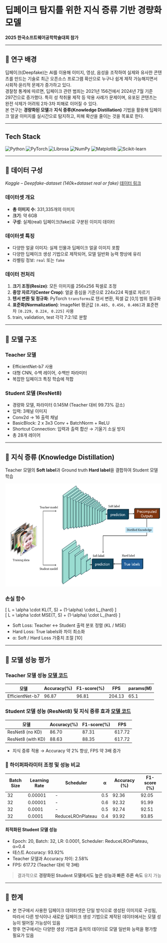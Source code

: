 # 딥페이크 탐지를 위한 지식 증류 기반 경량화 모델

**2025 한국소프트웨어공학학술대회 참가**

---

## 📰 연구 배경
딥페이크(Deepfake)는 AI를 이용해 이미지, 영상, 음성을 조작하여 실제와 유사한 콘텐츠를 만드는 기술로 최근 오픈소스 프로그램 확산으로 누구나 쉽게 제작 가능해지면서 사회적·윤리적 문제가 증가하고 있다.  
경찰청 통계에 따르면, 딥페이크 관련 범죄는 2021년 156건에서 2024년 7월 기준 297건으로 증가했다. 특히 성 착취물 제작 등 악용 사례가 문제이며, 유포된 콘텐츠는 완전 삭제가 어려워 2차·3차 피해로 이어질 수 있다.  
본 연구는 **경량화된 모델**과 **지식 증류(Knowledge Distillation)** 기법을 활용해 딥페이크 얼굴 이미지를 실시간으로 탐지하고, 피해 확산을 줄이는 것을 목표로 한다.

---

## Tech Stack

![Python](https://img.shields.io/badge/Python-3776AB?style=for-the-badge&logo=python&logoColor=white) ![PyTorch](https://img.shields.io/badge/PyTorch-EE4C2C?style=for-the-badge&logo=pytorch&logoColor=white) ![Librosa](https://img.shields.io/badge/Librosa-000000?style=for-the-badge&logo=python&logoColor=white) ![NumPy](https://img.shields.io/badge/NumPy-013243?style=for-the-badge&logo=numpy&logoColor=white) ![Matplotlib](https://img.shields.io/badge/Matplotlib-11557C?style=for-the-badge&logo=matplotlib&logoColor=white) ![Scikit-learn](https://img.shields.io/badge/scikit--learn-F7931E?style=for-the-badge&logo=scikit-learn&logoColor=white)

---

## 📰 데이터 구성

*Kaggle – Deepfake-dataset (140k+dataset real or fake)*    [데이터 링크](https://www.kaggle.com/datasets/tusharpadhy/deepfake-dataset)

### 데이터셋 개요
- **총 이미지 수**: 331,335개의 이미지
- **크기**: 약 6GB  
- **구성**: 실제(real) 딥페이크(fake)로 구분된 이미지 데이터

### 데이터셋 특징
- 다양한 얼굴 이미지: 실제 인물과 딥페이크 얼굴 이미지 포함  
- 다양한 딥페이크 생성 기법으로 제작되어, 모델 일반화 능력 향상에 유리  
- 라벨링 정보: `real` 또는 `fake`

### 데이터 전처리
1. **크기 조정(Resize)**: 모든 이미지를 256x256 픽셀로 조정  
2. **중앙 자르기(Center Crop)**: 얼굴 중심을 기준으로 224x224 픽셀로 자르기  
3. **텐서 변환 및 정규화**: PyTorch `transforms`로 텐서 변환, 픽셀 값 [0,1] 범위 정규화  
4. **표준화(Normalization)**: ImageNet 평균값 `[0.485, 0.456, 0.406]`과 표준편차 `[0.229, 0.224, 0.225]` 사용
5. train, validation, test 각각 7:2:1로 분할
---

## 📰 모델 구조

### Teacher 모델
- EfficientNet-b7 사용  
- 대형 CNN, 수백 레이어, 수백만 파라미터  
- 복잡한 딥페이크 특징 학습에 적합  

### Student 모델 (ResNet8)
- 경량화 모델, 파라미터 0.145M (Teacher 대비 99.73% 감소)  
- 입력: 3채널 이미지  
- Conv2d → 16 출력 채널  
- BasicBlock: 2 x 3x3 Conv + BatchNorm + ReLU  
- Shortcut Connection: 입력과 출력 합산 → 기울기 소실 방지  
- 총 28개 레이어

---

## 📰 지식 증류 (Knowledge Distillation)

Teacher 모델의 **Soft label**과 Ground truth **Hard label**을 결합하여 Student 모델 학습  

![지식 증류 구조](./kd_structure.png)

### 손실 함수
\[
L = \alpha \cdot KL(T, S) + (1-\alpha) \cdot L_{hard} 
\]  
\[
L = \alpha \cdot MSE(T, S) + (1-\alpha) \cdot L_{hard} 
\]

- Soft Loss: Teacher ↔ Student 출력 분포 정렬 (KL / MSE)  
- Hard Loss: True labels와 차이 최소화  
- α: Soft / Hard Loss 가중치 조절 [10]

---

## 📰 모델 성능 평가

### Teacher 모델 성능 [모델 코드](./teacher_model)

| 모델 | Accuracy(%) | F1-score(%) | FPS | params(M) |
|-------|------------|-------------|-----|----------|
| EfficientNet-b7 | 96.87 | 96.81 | 204.13 | 65.1 |

### Student 모델 성능 (ResNet8) 및 지식 증류 효과 [모델 코드](./student_KD)

| 모델 | Accuracy(%) | F1-score(%) | FPS |
|-------|------------|-------------|-----|
| ResNet8 (no KD) | 86.70 | 87.31 | 617.72 |
| ResNet8 (with KD) | 88.63 | 88.35 | 617.72 |

- 지식 증류 적용 → Accuracy 약 2% 향상, FPS 약 3배 증가  

### 🔧 하이퍼파라미터 조정 및 성능 비교

| Batch Size | Learning Rate | Scheduler          | α   | Accuracy (%) | F1-score (%) |
|------------|---------------|------------------|-----|--------------|--------------|
| 32         | 0.00001       | -                | 0.5 | 92.36        | 92.05        |
| 32         | 0.00001       | -                | 0.6 | 92.32        | 91.99        |
| 32         | 0.0001        | -                | 0.5 | 92.74        | 92.51        |
| 32         | 0.0001        | ReduceLROnPlateau | 0.4 | 93.92        | 93.85        |


#### 최적화된 Student 모델 성능
- Epoch: 20, Batch: 32, LR: 0.0001, Scheduler: ReduceLROnPlateau, α=0.4  
- 테스트 Accuracy: 93.92%  
- Teacher 모델과 Accuracy 차이: 2.58%  
- FPS: 617.72 (Teacher 대비 약 3배)  
> 결과적으로 **경량화된 Student 모델에서도 높은 성능과 빠른 추론 속도** 유지 가능

---
## 📰 한계

- 본 연구에서 사용한 딥페이크 데이터셋은 단일 방식으로 생성된 이미지로 구성됨, 따라서 다른 방식이나 새로운 딥페이크 생성 기법으로 제작된 데이터에서는 모델 성능이 떨어질 가능성이 있음  
- 향후 연구에서는 다양한 생성 기법과 출처의 데이터로 모델 일반화 능력을 평가할 필요가 있음
